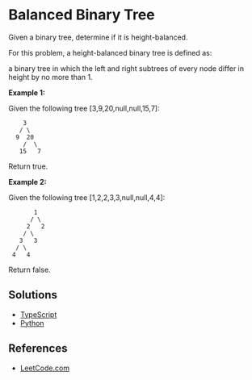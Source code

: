 # Balanced Binary Tree #

Given a binary tree, determine if it is height-balanced.

For this problem, a height-balanced binary tree is defined as:

a binary tree in which the left and right subtrees of every node differ in height by no more than 1.

**Example 1:**

Given the following tree [3,9,20,null,null,15,7]:
```pseudo
    3
   / \
  9  20
    /  \
   15   7
```

Return true.

**Example 2:**

Given the following tree [1,2,2,3,3,null,null,4,4]:

```pseudo
       1
      / \
     2   2
    / \
   3   3
  / \
 4   4
```
Return false.

## Solutions ##

- [TypeScript](../../data_structures/trees/binary_tree/typescript/binaryTreeIsBalanced.ts)
- [Python](../../data_structures/trees/binary_tree/python/binary_tree_is_balanced.py)

## References ##

- [LeetCode.com](https://leetcode.com/problems/balanced-binary-tree)